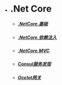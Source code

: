 * # .Net Core  

  -  ##### [.NetCore.基础](.Net高级/NetCore.md)
  -  ##### [.NetCore.依赖注入](.Net高级/NetCore2.md)
  -  ##### [.NetCore.MVC](.NetCore/1.md)
  -  ##### [Consul服务发现](.NetCore/2.md)
  -  ##### [Ocelot网关](.NetCore/3.md)
